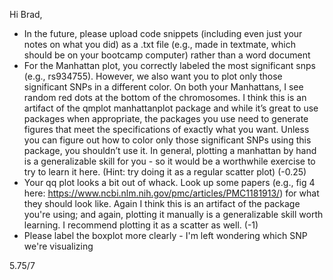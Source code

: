 Hi Brad, 

- In the future, please upload code snippets (including even just your notes on what you did) as a .txt file (e.g., made in textmate, which should be on your bootcamp computer) rather than a word document 
- For the Manhattan plot, you correctly labeled the most significant snps (e.g., rs934755). However, we also want you to plot only those significant SNPs in a different color. On both your Manhattans, I see random red dots at the bottom of the chromosomes.
I think this is an artifact of the qmplot manhattanplot package and while it’s great to use packages when appropriate, the packages you use need to generate figures that meet the specifications of exactly what you want. 
Unless you can figure out how to color only those significant SNPs using this package, you shouldn’t use it. In general, plotting a manhattan by hand is a generalizable skill for you - so it would be a worthwhile exercise to try to learn it here.
(Hint: try doing it as a regular scatter plot) (-0.25)
- Your qq plot looks a bit out of whack. Look up some papers (e.g., fig 4 here: https://www.ncbi.nlm.nih.gov/pmc/articles/PMC1181913/) for what they should look like. 
Again I think this is an artifact of the package you're using; and again, plotting it manually is a generalizable skill worth learning. I recommend plotting it as a scatter as well. (-1)
- Please label the boxplot more clearly - I'm left wondering which SNP we're visualizing 

5.75/7
